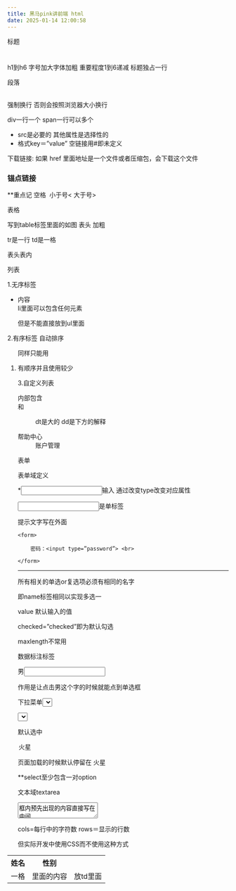 ```yaml
---
title: 黑马pink讲前端 html
date: 2025-01-14 12:00:58
---
```


标题<h1> </h1>

h1到h6 字号加大字体加粗 重要程度1到6递减 标题独占一行

<p></p>段落

<br />强制换行 否则会按照浏览器大小换行

div一行一个 span一行可以多个

* src是必要的 其他属性是选择性的
* 格式key＝”value”
空链接用#即未定义

下载链接: 如果 href 里面地址是一个文件或者压缩包，会下载这个文件

### 锚点链接

**重点记 空格&nbsp; 小于号&lt; 大于号&gt;

表格

<table>写到table标签里面的如图

<th>姓名</th> <th>性别</th> 表头 加粗

<tr><td>一格</td><td>里面的内容</td><td>放td里面</td></tr>

tr是一行 td是一格

<thead>表头<tbody>表内

列表

1.无序标签<ul>

<li>内容</li>li里面可以包含任何元素

但是不能直接放到ul里面 </ul>

2.有序标签 自动排序<ol>

同样只能用<li>有顺序并且使用较少

3.自定义列表

<dl>内部包含<dt>和<dd>

dt是大的 dd是下方的解释

<dt>帮助中心</dt>

<dd>账户管理</dd>

表单

<form>表单域定义

<form action=”url” method=”提交方式(get/post)” name=”表单域的名称”>

</form>

*<input>输入 通过改变type改变对应属性

<input type=”属性” />是单标签

提示文字写在外面

<body>

	<form>

		密码：<input type=”password”> <br>

	</form>

</body>

********

所有相关的单选or复选项必须有相同的名字

即name标签相同以实现多选一

value 默认输入的值

checked=”checked”即为默认勾选

maxlength不常用

数据标注标签

<label for=”sex”>男</label><input type=”radio” name=”sex” id=”sex” />

作用是让点击男这个字的时候就能点到单选框

下拉菜单<select>

<select>

	<option>选项1</option>

	<option>选项2</option>

	…

</select>

默认选中

<option selected=”selected”>火星</option>

页面加载的时候默认停留在  火星

**select至少包含一对option

文本域textarea

<textarea rows=”3” cols=”20”>框内预先出现的内容直接写在中间</textarea>

cols=每行中的字符数 rows＝显示的行数

但实际开发中使用CSS而不使用这种方式

